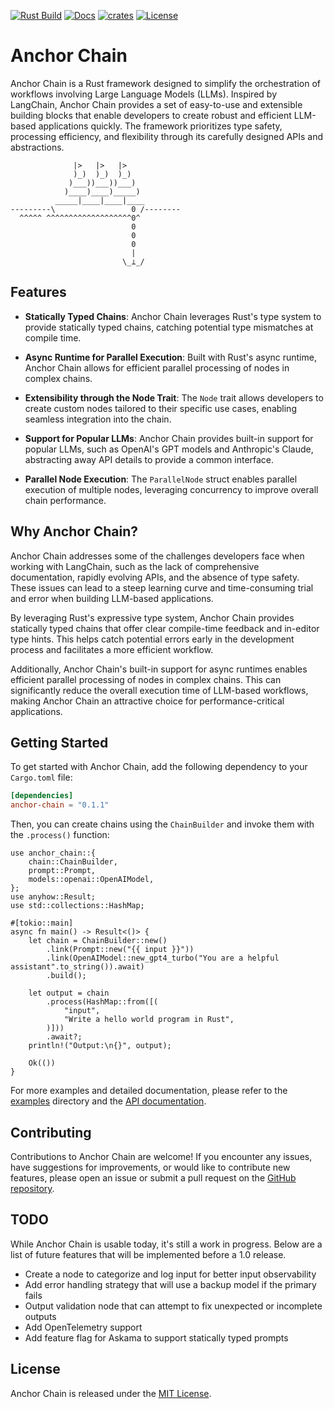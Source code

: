 [![Rust Build](https://github.com/emersonmde/anchor-chain/actions/workflows/rust.yml/badge.svg)](https://github.com/emersonmde/anchor-chain/actions/workflows/rust.yml)
[![Docs](https://img.shields.io/docsrs/anchor-chain/latest)](https://docs.rs/anchor-chain)
[![crates](https://img.shields.io/crates/v/anchor-chain.svg)](https://crates.io/crates/anchor-chain)
[![License](https://img.shields.io/crates/l/anchor-chain.svg)](LICENSE)

# Anchor Chain

Anchor Chain is a Rust framework designed to simplify the orchestration of 
workflows involving Large Language Models (LLMs). Inspired by LangChain, 
Anchor Chain provides a set of easy-to-use and extensible building blocks that 
enable developers to create robust and efficient LLM-based applications quickly. 
The framework prioritizes type safety, processing efficiency, and flexibility 
through its carefully designed APIs and abstractions.

```text
              |>   |>   |>
              )_)  )_)  )_)
             )___))___))___)
            )____)____)_____)
          _____|____|____|____
---------\                 0 /--------
  ^^^^^ ^^^^^^^^^^^^^^^^^^^0^
                           0
                           0
                           0
                           |
                         \_⟂_/
```

## Features

- **Statically Typed Chains**: Anchor Chain leverages Rust's type system to 
provide statically typed chains, catching potential type mismatches at compile 
time.

- **Async Runtime for Parallel Execution**: Built with Rust's async runtime, 
Anchor Chain allows for efficient parallel processing of nodes in complex 
chains.

- **Extensibility through the Node Trait**: The `Node` trait allows developers 
to create custom nodes tailored to their specific use cases, enabling seamless 
integration into the chain.

- **Support for Popular LLMs**: Anchor Chain provides built-in support for 
popular LLMs, such as OpenAI's GPT models and Anthropic's Claude, abstracting 
away API details to provide a common interface.

- **Parallel Node Execution**: The `ParallelNode` struct enables parallel 
execution of multiple nodes, leveraging concurrency to improve overall chain 
performance.

## Why Anchor Chain?

Anchor Chain addresses some of the challenges developers face when working with 
LangChain, such as the lack of comprehensive documentation, rapidly evolving 
APIs, and the absence of type safety. These issues can lead to a steep learning 
curve and time-consuming trial and error when building LLM-based applications.

By leveraging Rust's expressive type system, Anchor Chain provides statically 
typed chains that offer clear compile-time feedback and in-editor type hints. 
This helps catch potential errors early in the development process and 
facilitates a more efficient workflow.

Additionally, Anchor Chain's built-in support for async runtimes enables 
efficient parallel processing of nodes in complex chains. This can significantly 
reduce the overall execution time of LLM-based workflows, making Anchor Chain an 
attractive choice for performance-critical applications.

## Getting Started

To get started with Anchor Chain, add the following dependency to your 
`Cargo.toml` file:

```toml
[dependencies]
anchor-chain = "0.1.1"
```

Then, you can create chains using the `ChainBuilder` and invoke them with the 
`.process()` function:

```rust,no_run
use anchor_chain::{
    chain::ChainBuilder,
    prompt::Prompt,
    models::openai::OpenAIModel,
};
use anyhow::Result;
use std::collections::HashMap;

#[tokio::main]
async fn main() -> Result<()> {
    let chain = ChainBuilder::new()
        .link(Prompt::new("{{ input }}"))
        .link(OpenAIModel::new_gpt4_turbo("You are a helpful assistant".to_string()).await)
        .build();

    let output = chain
        .process(HashMap::from([(
            "input",
            "Write a hello world program in Rust",
        )]))
        .await?;
    println!("Output:\n{}", output);

    Ok(())
}
```

For more examples and detailed documentation, please refer to the 
[examples](examples) directory and the [API documentation](https://docs.rs/anchor-chain).

## Contributing

Contributions to Anchor Chain are welcome! If you encounter any issues, have 
suggestions for improvements, or would like to contribute new features, please 
open an issue or submit a pull request on the 
[GitHub repository](https://github.com/emersonmde/anchor-chain).

## TODO

While Anchor Chain is usable today, it's still a work in progress. Below are a 
list of future features that will be implemented before a 1.0 release.

- Create a node to categorize and log input for better input observability
- Add error handling strategy that will use a backup model if the primary fails
- Output validation node that can attempt to fix unexpected or incomplete outputs
- Add OpenTelemetry support
- Add feature flag for Askama to support statically typed prompts

## License

Anchor Chain is released under the [MIT License](LICENSE).
